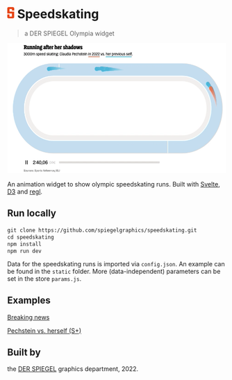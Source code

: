# <img src="https://raw.githubusercontent.com/SPIEGEL-GUI/assets/master/logo_one_letter.svg" height="26" /> Speedskating

> a DER SPIEGEL Olympia widget

<img src="./static/preview.png" alt="Screenshot of the speedskating widget" height="300"/>

An animation widget to show olympic speedskating runs. Built with [Svelte](https://svelte.dev), [D3](https://d3js.org) and [regl](http://regl.party).

## Run locally

```
git clone https://github.com/spiegelgraphics/speedskating.git
cd speedskating
npm install
npm run dev
```

Data for the speedskating runs is imported via `config.json`. An example can be found in the `static` folder.
More (data-independent) parameters can be set in the store `params.js`.


## Examples

[Breaking news](https://www.spiegel.de/sport/olympia/olympia-2022-claudia-pechstein-stellt-einen-rekord-ein-und-verliert-einen-anderen-a-76391c80-bc83-421c-85bf-10b8a7abc67f)

[Pechstein vs. herself (S+)](https://www.spiegel.de/sport/wintersport/claudia-pechsteins-lauf-gegen-sich-selbst-a-7d20bc82-8494-4e16-b366-9d3484e6ddcc)


## Built by

the [DER SPIEGEL](https://www.spiegel.de) graphics department, 2022.